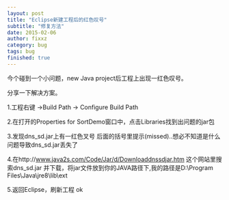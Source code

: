```yaml
---
layout: post
title: "Eclipse新建工程后的红色叹号"
subtitle: "修复方法"
date: 2015-02-06
author: fixxz
category: bug
tags: bug
finished: true
---
```


今个碰到一个小问题，new Java project后工程上出现一红色叹号。

分享一下解决方案。

 

1.工程右键  →Build Path  → Configure Build Path

2.在打开的Properties for SortDemo窗口中，点击Libraries找到出问题的jar包

3.发现dns_sd.jar上有一红色叉号  后面的括号里提示(missed)..想必不知道是什么问题导致dns_sd.jar丢失了

4.在http://www.java2s.com/Code/Jar/d/Downloaddnssdjar.htm  这个网站里搜索dns_sd.jar 并下载，将jar文件放到你的JAVA路径下,我的路径是D:\Program Files\Java\jre8\lib\ext

5.返回Eclipse，刷新工程    ok